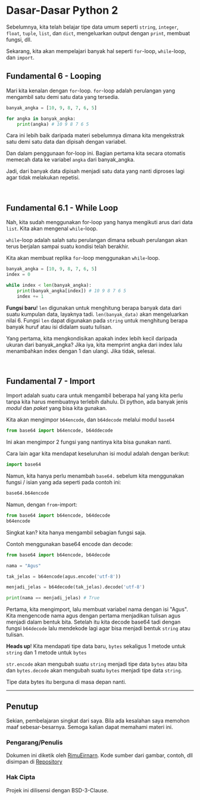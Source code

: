 # Dasar-Dasar Python 2

Sebelumnya, kita telah belajar tipe data umum seperti `string`, `integer`, `float`, `tuple`, `list`, dan `dict`, mengeluarkan output dengan `print`, membuat fungsi, dll.

Sekarang, kita akan mempelajari banyak hal seperti `for`-loop, `while`-loop, dan `import`.

## Fundamental 6 - Looping

Mari kita kenalan dengan `for`-loop. `for`-loop adalah perulangan yang mengambil satu demi satu data yang tersedia.

```python
banyak_angka = [10, 9, 8, 7, 6, 5]

for angka in banyak_angka:
    print(angka) # 10 9 8 7 6 5
```

Cara ini lebih baik daripada materi sebelumnya dimana kita mengekstrak satu demi satu data dan dipisah dengan variabel.

Dan dalam penggunaan for-loop ini. Bagian pertama kita secara otomatis memecah data ke variabel `angka` dari banyak_angka.

Jadi, dari banyak data dipisah menjadi satu data yang nanti diproses lagi agar tidak melakukan repetisi.

<br>

## Fundamental 6.1 - While Loop

Nah, kita sudah menggunakan for-loop yang hanya mengikuti arus dari data `list`. Kita akan mengenal `while`-loop.

`while`-loop adalah salah satu perulangan dimana sebuah perulangan akan terus berjalan sampai suatu kondisi telah berakhir.

Kita akan membuat replika `for`-loop menggunakan `while`-loop.

```python
banyak_angka = [10, 9, 8, 7, 6, 5]
index = 0

while index < len(banyak_angka):
    print(banyak_angka[index]) # 10 9 8 7 6 5
    index += 1
```

**Fungsi baru**! `len` digunakan untuk menghitung berapa banyak data dari suatu kumpulan data, layaknya tadi. `len(banyak_data)` akan mengeluarkan nilai 6.
Fungsi `len` dapat digunakan pada `string` untuk menghitung berapa banyak huruf atau isi didalam suatu tulisan.

Yang pertama, kita mengkondisikan apakah index lebih kecil daripada ukuran dari banyak_angka? Jika iya, kita memprint angka dari index lalu menambahkan index dengan 1 dan ulangi. Jika tidak, selesai.

<br>

## Fundamental 7 - Import

Import adalah suatu cara untuk mengambil beberapa hal yang kita perlu tanpa kita harus membuatnya terlebih dahulu. Di python, ada banyak jenis _modul_ dan _paket_ yang bisa kita gunakan.

Kita akan mengimpor `b64encode`, dan `b64decode` melalui modul `base64`

```python
from base64 import b64encode, b64ddecode
```

Ini akan mengimpor 2 fungsi yang nantinya kita bisa gunakan nanti.

Cara lain agar kita mendapat keseluruhan isi modul adalah dengan berikut:

```python
import base64
```

Namun, kita hanya perlu menambah `base64.` sebelum kita menggunakan fungsi / isian yang ada seperti pada contoh ini:

```python
base64.b64encode
```

Namun, dengan `from`-import:

```python
from base64 import b64encode, b64decode
b64encode
```

Singkat kan? kita hanya mengambil sebagian fungsi saja.

Contoh menggunakan base64 encode dan decode:

```python
from base64 import b64encode, b64decode

nama = "Agus"

tak_jelas = b64encode(agus.encode('utf-8'))

menjadi_jelas = b64decode(tak_jelas).decode('utf-8')

print(nama == menjadi_jelas) # True
```

Pertama, kita mengimport, lalu membuat variabel nama dengan isi "Agus". Kita mengencode nama agus dengan pertama menjadikan tulisan agus menjadi dalam bentuk bita.
Setelah itu kita decode base64 tadi dengan fungsi `b64decode` lalu mendekode lagi agar bisa menjadi bentuk `string` atau tulisan.

**Heads up**! Kita mendapati tipe data baru, `bytes` sekaligus 1 metode untuk `string` dan 1 metode untuk `bytes`

`str.encode` akan mengubah suatu `string` menjadi tipe data `bytes` atau bita dan `bytes.decode` akan mengubah suatu `bytes` menjadi tipe data `string`.

Tipe data bytes itu berguna di masa depan nanti.

---

## Penutup

Sekian, pembelajaran singkat dari saya. Bila ada kesalahan saya memohon maaf sebesar-besarnya. Semoga kalian dapat memahami materi ini.

### Pengarang/Penulis

Dokumen ini diketik oleh [RimuEirnarn](https://github.com/RimuEirnarn). Kode sumber dari gambar, contoh, dll disimpan di [Repository](https://github.com/RimuEirnarn/lessons)

### Hak Cipta

Projek ini dilisensi dengan BSD-3-Clause.